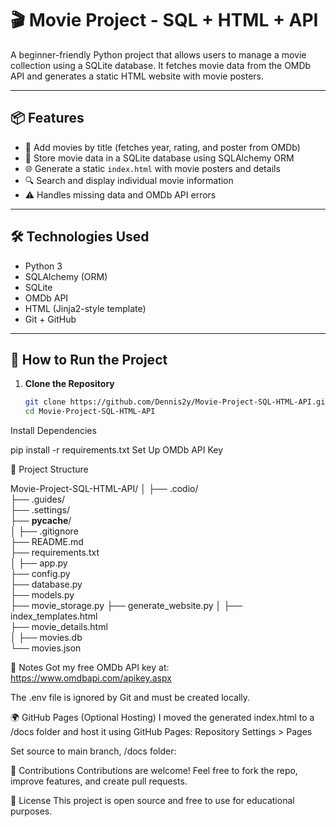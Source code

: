 # 🎬 Movie Project - SQL + HTML + API

A beginner-friendly Python project that allows users to manage a movie collection using a SQLite database. It fetches movie data from the OMDb API and generates a static HTML website with movie posters.

---

## 📦 Features

- 🎥 Add movies by title (fetches year, rating, and poster from OMDb)
- 💾 Store movie data in a SQLite database using SQLAlchemy ORM
- 🌐 Generate a static `index.html` with movie posters and details
- 🔍 Search and display individual movie information
- ⚠️ Handles missing data and OMDb API errors

---

## 🛠️ Technologies Used

- Python 3  
- SQLAlchemy (ORM)  
- SQLite  
- OMDb API  
- HTML (Jinja2-style template)  
- Git + GitHub  

---

## 🚀 How to Run the Project

1. **Clone the Repository**
   ```bash
   git clone https://github.com/Dennis2y/Movie-Project-SQL-HTML-API.git
   cd Movie-Project-SQL-HTML-API

Install Dependencies

pip install -r requirements.txt
Set Up OMDb API Key



📁 Project Structure

Movie-Project-SQL-HTML-API/
│
├── .codio/      
├── .guides/       
├── .settings/      
├── __pycache__/            
│
├── .gitignore      
├── README.md         
├── requirements.txt     
│
├── app.py         
├── config.py    
├── database.py               
├── models.py          
├── movie_storage.py 
├── generate_website.py 
│
├── index_templates.html     
├── movie_details.html       
│
├── movies.db              
└── movies.json               

🔐 Notes
Got my free OMDb API key at: https://www.omdbapi.com/apikey.aspx

The .env file is ignored by Git and must be created locally.

🌍 GitHub Pages (Optional Hosting)
I  moved the generated index.html to a /docs folder and host it using GitHub Pages:
 Repository Settings > Pages


Set source to main branch, /docs folder:

🤝 Contributions
Contributions are welcome!
Feel free to fork the repo, improve features, and create pull requests.

📄 License
This project is open source and free to use for educational purposes.



